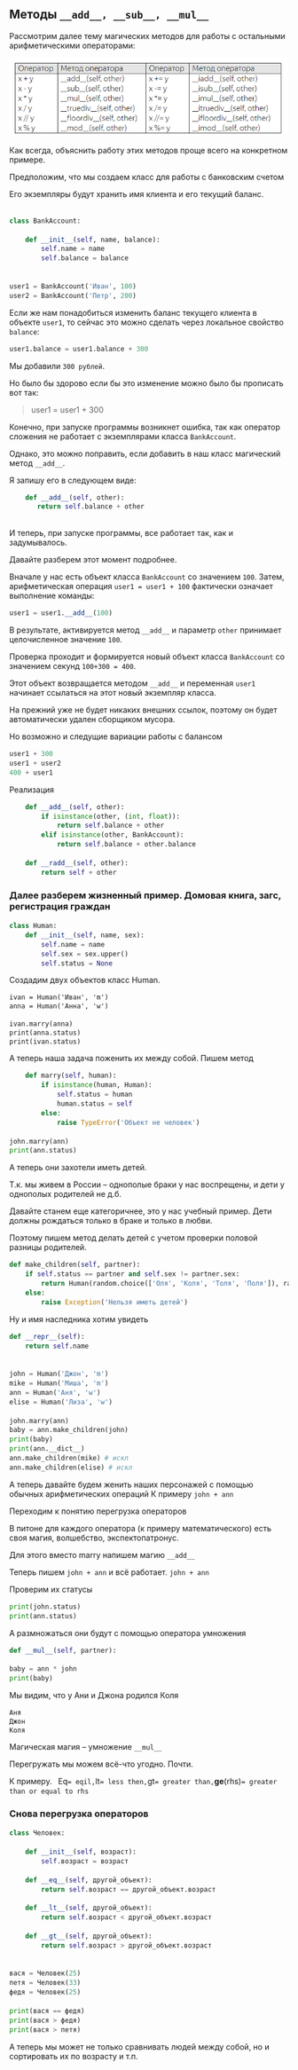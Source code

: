 ## Методы `__add__, __sub__, __mul__`

Рассмотрим далее тему магических методов для работы с остальными арифметическими операторами:

![](img/magic_methods.png)

Как всегда, объяснить работу этих методов проще всего на конкретном примере.

Предположим, что мы создаем класс для работы с банковским счетом

Его экземпляры будут хранить имя клиента и его текущий баланс. 


```python

class BankAccount:
   
    def __init__(self, name, balance):  
        self.name = name
        self.balance = balance
         

user1 = BankAccount('Иван', 100)
user2 = BankAccount('Петр', 200)
```


Если же нам понадобиться изменить баланс текущего клиента в объекте `user1`, то сейчас это можно сделать через локальное свойство `balance`:

```python
user1.balance = user1.balance + 300
```
Мы добавили `300 рублей`. 

Но было бы здорово если бы это изменение можно было бы прописать вот так:

> user1 = user1 + 300

Конечно, при запуске программы возникнет ошибка, так как оператор сложения не работает с экземплярами класса `BankAccount`.

Однако, это можно поправить, если добавить в наш класс магический метод `__add__`. 

Я запишу его в следующем виде:

```python
    def __add__(self, other):
       return self.balance + other
      
```

И теперь, при запуске программы, все работает так, как и задумывалось. 

Давайте разберем этот момент подробнее.

Вначале у нас есть объект класса `BankAccount` со значением  `100`. Затем, арифметическая операция `user1 = user1 + 100` фактически означает выполнение команды:

```python
user1 = user1.__add__(100)
```

В результате, активируется метод `__add__` и параметр `other` принимает целочисленное значение `100`. 

Проверка проходит и формируется новый объект класса `BankAccount` со значением секунд `100+300 = 400`. 

Этот объект возвращается методом `__add__` и переменная `user1` начинает ссылаться на этот новый экземпляр класса. 

На прежний уже не будет никаких внешних ссылок, поэтому он будет автоматически удален сборщиком мусора.


Но возможно и следущие вариации работы с балансом

``` python
user1 + 300
user1 + user2
400 + user1
```

Реализация

```python
    def __add__(self, other):
        if isinstance(other, (int, float)):
            return self.balance + other
        elif isinstance(other, BankAccount):
            return self.balance + other.balance
        
    def __radd__(self, other):
        return self + other
```


### Далее разберем жизненный пример. Домовая книга, загс, регистрация граждан

```python
class Human:
    def __init__(self, name, sex):
        self.name = name
        self.sex = sex.upper()
        self.status = None
```

Создадим двух объектов класс Human.

```
ivan = Human('Иван', 'm')
anna = Human('Анна', 'w')

ivan.marry(anna)
print(anna.status)
print(ivan.status)
```

А теперь наша задача поженить их между собой. Пишем метод
```python
    def marry(self, human):
        if isinstance(human, Human):
            self.status = human
            human.status = self
        else:
            raise TypeError('Объект не человек')

john.marry(ann)
print(ann.status)
```


А теперь они захотели иметь детей. 

Т.к. мы живем в России – однополые браки у нас воспрещены, и дети у однополых родителей не д.б. 

Давайте станем еще категоричнее, это у нас учебный пример. Дети должны рождаться только в браке и только в любви.

Поэтому пишем метод делать детей с учетом проверки половой разницы родителей.

```python
def make_children(self, partner):
    if self.status == partner and self.sex != partner.sex:
        return Human(random.choice(['Оля', 'Коля', 'Толя', 'Поля']), random.choice(['M', 'W']))
    else:
        raise Exception('Нельзя иметь детей')
```

Ну и имя наследника хотим увидеть

```python
def __repr__(self):
    return self.name


john = Human('Джон', 'm')
mike = Human('Миша', 'm')
ann = Human('Аня', 'w')
elise = Human('Лиза', 'w')

john.marry(ann)
baby = ann.make_children(john)
print(baby)
print(ann.__dict__)
ann.make_children(mike) # искл
ann.make_children(elise) # искл
```


А теперь давайте будем женить наших персонажей с помощью обычных арифметических операций
К примеру `john + ann`

Переходим к понятию перегрузка операторов

В питоне для каждого оператора (к примеру математического) есть своя магия, волшебство, экспектопатронус.

Для этого вместо marry напишем магию `__add__`

Теперь пишем `john + ann` и всё работает.
`john + ann`

Проверим их статусы

```python
print(john.status)
print(ann.status)
```
А размножаться они будут с помощью оператора умножения

```python
def __mul__(self, partner):

baby = ann * john
print(baby)
```

Мы видим, что у Ани и Джона родился Коля

```
Аня
Джон
Коля
```
Магическая магия – умножение `__mul__`

Перегружать мы можем всё-что угодно. Почти. 

К примеру. 
`
`Eq` = eqil, `lt` = less then, `gt` = greater than, `__ge__(rhs)` = greater than or equal to rhs
`

### Снова перегрузка операторов

```python
class Человек:

    def __init__(self, возраст):
        self.возраст = возраст

    def __eq__(self, другой_объект):
        return self.возраст == другой_объект.возраст

    def __lt__(self, другой_объект):
        return self.возраст < другой_объект.возраст

    def __gt__(self, другой_объект):
        return self.возраст > другой_объект.возраст


вася = Человек(25)
петя = Человек(33)
федя = Человек(25)

print(вася == федя)
print(вася > федя)
print(вася > петя)
```

А теперь мы может не только сравнивать людей между собой, но и сортировать их по возрасту и т.п.
